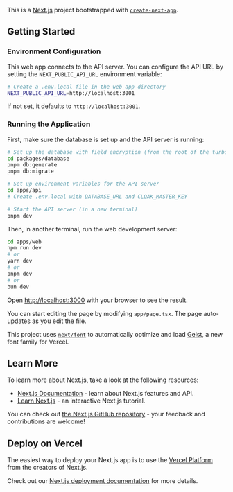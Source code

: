 This is a [Next.js](https://nextjs.org) project bootstrapped with [`create-next-app`](https://nextjs.org/docs/app/api-reference/cli/create-next-app).

## Getting Started

### Environment Configuration

This web app connects to the API server. You can configure the API URL by setting the `NEXT_PUBLIC_API_URL` environment variable:

```bash
# Create a .env.local file in the web app directory
NEXT_PUBLIC_API_URL=http://localhost:3001
```

If not set, it defaults to `http://localhost:3001`.

### Running the Application

First, make sure the database is set up and the API server is running:

```bash
# Set up the database with field encryption (from the root of the turbo monorepo)
cd packages/database
pnpm db:generate
pnpm db:migrate

# Set up environment variables for the API server
cd apps/api
# Create .env.local with DATABASE_URL and CLOAK_MASTER_KEY

# Start the API server (in a new terminal)
pnpm dev
```

Then, in another terminal, run the web development server:

```bash
cd apps/web
npm run dev
# or
yarn dev
# or
pnpm dev
# or
bun dev
```

Open [http://localhost:3000](http://localhost:3000) with your browser to see the result.

You can start editing the page by modifying `app/page.tsx`. The page auto-updates as you edit the file.

This project uses [`next/font`](https://nextjs.org/docs/app/building-your-application/optimizing/fonts) to automatically optimize and load [Geist](https://vercel.com/font), a new font family for Vercel.

## Learn More

To learn more about Next.js, take a look at the following resources:

- [Next.js Documentation](https://nextjs.org/docs) - learn about Next.js features and API.
- [Learn Next.js](https://nextjs.org/learn) - an interactive Next.js tutorial.

You can check out [the Next.js GitHub repository](https://github.com/vercel/next.js) - your feedback and contributions are welcome!

## Deploy on Vercel

The easiest way to deploy your Next.js app is to use the [Vercel Platform](https://vercel.com/new?utm_medium=default-template&filter=next.js&utm_source=create-next-app&utm_campaign=create-next-app-readme) from the creators of Next.js.

Check out our [Next.js deployment documentation](https://nextjs.org/docs/app/building-your-application/deploying) for more details.
